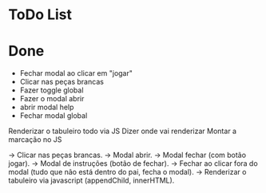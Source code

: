 # ToDo List

# Done
- Fechar modal ao clicar em "jogar"
- Clicar nas  peças brancas
- Fazer toggle global
- Fazer o modal abrir
- abrir modal help
- Fechar modal global

Renderizar o tabuleiro todo via JS
  Dizer onde vai renderizar
  Montar a marcação no JS
  

-> Clicar nas peças brancas.
-> Modal abrir.
-> Modal fechar (com botão jogar).
-> Modal de instruções (botão de fechar).
-> Fechar ao clicar fora do modal (tudo que não está dentro do pai, fecha o modal).
-> Renderizar o tabuleiro via javascript (appendChild, innerHTML).